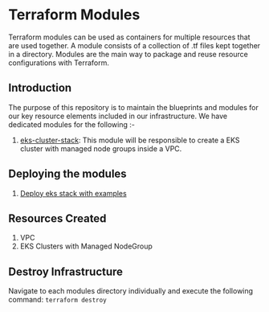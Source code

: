 # Terraform Modules

Terraform modules can be used as containers for multiple resources that are used together. A module consists of a collection of .tf files kept together in a directory.
Modules are the main way to package and reuse resource configurations with Terraform.

## Introduction

The purpose of this repository is to maintain the blueprints and modules for our key resource elements included in our infrastructure. We have dedicated modules for the following :-

1. [eks-cluster-stack](./modules/eks-cluster-stack/):
   This module will be responsible to create a EKS cluster with managed node groups inside a VPC.

## Deploying the modules

1. [Deploy eks stack with examples](./docs/deploy-eks-module.md)

## Resources Created

1. VPC
2. EKS Clusters with Managed NodeGroup

## Destroy Infrastructure

Navigate to each modules directory individually and execute the following command:
`terraform destroy`
